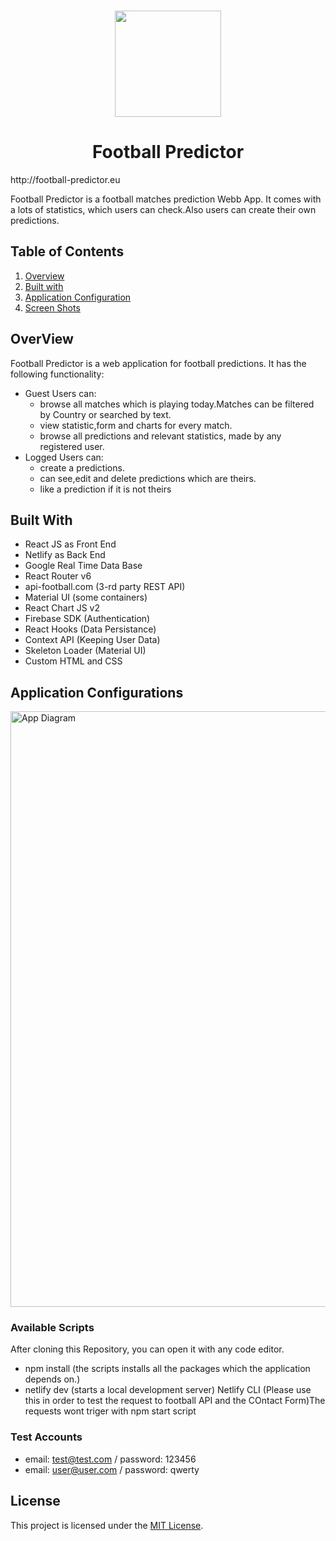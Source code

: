 <p id="start" align="center">
<br>
<a href="http://football-predictor.eu"><img height="170rem" src="https://firebasestorage.googleapis.com/v0/b/football-predictor-3416d.appspot.com/o/unnamed.png?alt=media&token=14280d86-9744-4c66-a1fa-150f03e7ef04"></a>
  <h1 align="center" color='7582EB'>Football Predictor</h1>
  http://football-predictor.eu
</p>
Football Predictor is a football matches prediction Webb App. It comes with a lots of statistics, which users can check.Also users can create their own predictions.

## Table of Contents
1. <a href="#overview">Overview</a>
2. <a href="#builtWith">Built with</a>
3. <a href="#appConfig">Application Configuration</a>
4. <a href="#screens">Screen Shots</a>
 



<h2 id="overview">OverView</h2>
Football Predictor is a web application for football predictions. It has the following functionality:

- Guest Users can: 
  - browse all matches which is playing today.Matches can be filtered by Country or searched by text.
  - view statistic,form and charts for every match.
  - browse all predictions and relevant statistics, made by any registered user.
- Logged Users can:
  - create a predictions.
  - can see,edit and delete predictions which are theirs.
  - like a prediction if it is not theirs

<h2 id="builtWith">Built With</h2>

- React JS as Front End
- Netlify as Back End
- Google Real Time Data Base
- React Router v6
- api-football.com (3-rd party REST API)
- Material UI (some containers)
- React Chart JS v2
- Firebase SDK (Authentication)
- React Hooks (Data Persistance)
- Context API (Keeping User Data)
- Skeleton Loader (Material UI)
- Custom HTML and CSS

<h2 id="appConfig">Application Configurations</h2>
<img width="953" alt="App Diagram" src="https://firebasestorage.googleapis.com/v0/b/football-predictor-3416d.appspot.com/o/FootballPredictor.drawio.svg?alt=media&token=f6b5f0ee-d830-43b0-a681-272051b4bcf0">
 

### Available Scripts
After cloning this Repository, you can open it with any code editor.

- npm install (the scripts installs all the packages which the application depends on.)
- netlify dev (starts a local development server) Netlify CLI (Please use this in order to test the request to football API and the COntact Form)The requests wont triger with npm start script


### Test Accounts
   - email: test@test.com / password: 123456
   - email: user@user.com / password: qwerty


## License

This project is licensed under the [MIT License](LICENSE).


